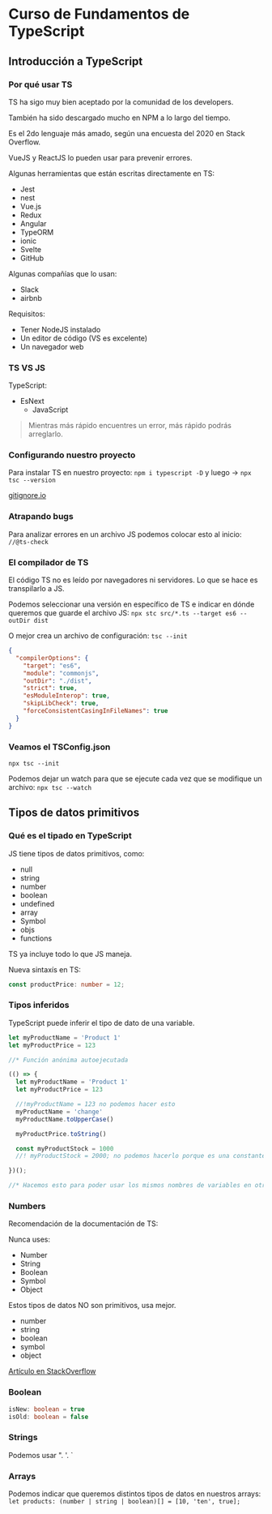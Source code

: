 # Curso de Fundamentos de TypeScript

## Introducción a TypeScript

### Por qué usar TS

TS ha sigo muy bien aceptado por la comunidad de los developers.

También ha sido descargado mucho en NPM a lo largo del tiempo.

Es el 2do lenguaje más amado, según una encuesta del 2020 en Stack Overflow.

VueJS y ReactJS lo pueden usar para prevenir errores.

Algunas herramientas que están escritas directamente en TS:

- Jest
- nest
- Vue.js
- Redux
- Angular
- TypeORM
- ionic
- Svelte
- GitHub

Algunas compañías que lo usan:

- Slack
- airbnb

Requisitos:

- Tener NodeJS instalado
- Un editor de código (VS es excelente)
- Un navegador web

### TS VS JS

TypeScript:

- EsNext
  - JavaScript

> Mientras más rápido encuentres un error, más rápido podrás arreglarlo.

### Configurando nuestro proyecto

Para instalar TS en nuestro proyecto: `npm i typescript -D` y luego -> `npx tsc --version`

[gitignore.io](https://toptal.com/developers/gitignore)

### Atrapando bugs

Para analizar errores en un archivo JS podemos colocar esto al inicio: `//@ts-check`

### El compilador de TS

El código TS no es leído por navegadores ni servidores. Lo que se hace es transpilarlo a JS.

Podemos seleccionar una versión en específico de TS e indicar en dónde queremos que guarde el archivo JS: `npx stc src/*.ts --target es6 --outDir dist`

O mejor crea un archivo de configuración: `tsc --init`

```json
{
  "compilerOptions": {
    "target": "es6",
    "module": "commonjs",
    "outDir": "./dist",
    "strict": true,
    "esModuleInterop": true,
    "skipLibCheck": true,
    "forceConsistentCasingInFileNames": true
  }
}

```

### Veamos el TSConfig.json

`npx tsc --init`

Podemos dejar un watch para que se ejecute cada vez que se modifique un archivo: `npx tsc --watch`

## Tipos de datos primitivos

### Qué es el tipado en TypeScript

JS tiene tipos de datos primitivos, como:

- null
- string
- number
- boolean
- undefined
- array
- Symbol
- objs
- functions

TS ya incluye todo lo que JS maneja.

Nueva sintaxís en TS:

```typescript
const productPrice: number = 12;
```

### Tipos inferidos

TypeScript puede inferir el tipo de dato de una variable.

```typescript
let myProductName = 'Product 1'
let myProductPrice = 123
```

```typescript
//* Función anónima autoejecutada

(() => {
  let myProductName = 'Product 1'
  let myProductPrice = 123

  //!myProductName = 123 no podemos hacer esto
  myProductName = 'change'
  myProductName.toUpperCase()

  myProductPrice.toString()

  const myProductStock = 1000
  //! myProductStock = 2000; no podemos hacerlo porque es una constante

})();

//* Hacemos esto para poder usar los mismos nombres de variables en otros archivos de TS.

```

### Numbers

Recomendación de la documentación de TS:

Nunca uses:

- Number
- String
- Boolean
- Symbol
- Object

Estos tipos de datos NO son primitivos, usa mejor.

- number
- string
- boolean
- symbol
- object

[Artículo en StackOverflow](https://stackoverflow.com/questions/15487220/typescript-primitive-types-any-difference-between-the-types-number-and-numbe)

### Boolean

```typescript
isNew: boolean = true
isOld: boolean = false
```

### Strings

Podemos usar ". '. `

### Arrays

Podemos indicar que queremos distintos tipos de datos en nuestros arrays: `let products: (number | string | boolean)[] = [10, 'ten', true];`
